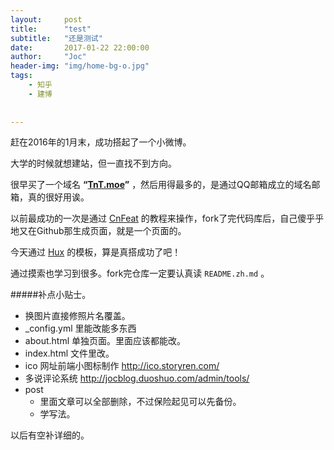 ```yaml
---
layout:     post
title:      "test"
subtitle:   "还是测试"
date:       2017-01-22 22:00:00
author:     "Joc"
header-img: "img/home-bg-o.jpg"
tags:
    - 知乎
    - 建博
   
    
---
```




赶在2016年的1月末，成功搭起了一个小微博。
 
大学的时候就想建站，但一直找不到方向。

很早买了一个域名 **“[TnT.moe](http://tnt.moe#//apple_ref/doc/uid/TP40015145-CH13-SW1)”** ，然后用得最多的，是通过QQ邮箱成立的域名邮箱，真的很好用诶。

以前最成功的一次是通过 [CnFeat](http://cnfeat.com/blog/2014/05/10/how-to-build-a-blog/) 的教程来操作，fork了完代码库后，自己傻乎乎地又在Github那生成页面，就是一个页面的。

今天通过 [Hux](http://huangxuan.me/) 的模板，算是真搭成功了吧！

通过摸索也学习到很多。fork完仓库一定要认真读 `README.zh.md` 。

#####补点小贴士。

* 换图片直接修照片名覆盖。
* _config.yml 里能改能多东西
* about.html 单独页面。里面应该都能改。
* index.html 文件里改。
* ico 网址前端小图标制作  http://ico.storyren.com/
* 多说评论系统 http://jocblog.duoshuo.com/admin/tools/
* post
  - 里面文章可以全部删除，不过保险起见可以先备份。
  - 学写法。
    
以后有空补详细的。